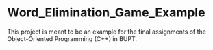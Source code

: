 # Word_Elimination_Game_Example
This project is meant to be an example for the final assignments of the Object-Oriented Programming (C++) in BUPT.
